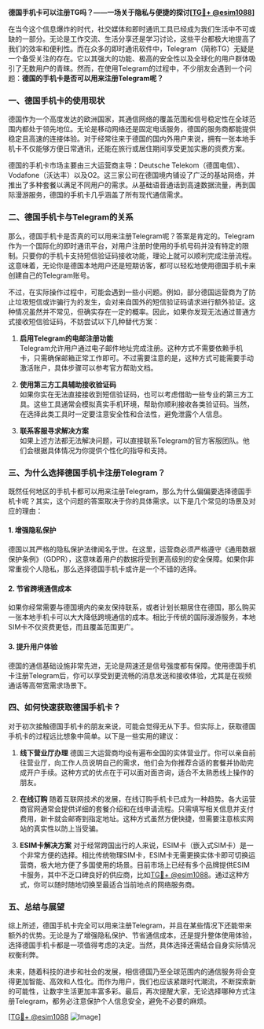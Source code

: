 **德国手机卡可以注册TG吗？——一场关于隐私与便捷的探讨[[TG💪+ @esim1088](https://t.me/s/esim1088)]**

在当今这个信息爆炸的时代，社交媒体和即时通讯工具已经成为我们生活中不可或缺的一部分。无论是工作交流、生活分享还是学习讨论，这些平台都极大地提高了我们的效率和便利性。而在众多的即时通讯软件中，Telegram（简称TG）无疑是一个备受关注的存在。它以其强大的功能、极高的安全性以及全球化的用户群体吸引了无数用户的青睐。然而，在使用Telegram的过程中，不少朋友会遇到一个问题：**德国的手机卡是否可以用来注册Telegram呢？**

### **一、德国手机卡的使用现状**

德国作为一个高度发达的欧洲国家，其通信网络的覆盖范围和信号稳定性在全球范围内都处于领先地位。无论是移动网络还是固定电话服务，德国的服务商都能提供稳定且高速的连接体验。对于经常往来于德国的国内外用户来说，拥有一张本地手机卡不仅能够方便日常通讯，还能在旅行或居住期间享受更加实惠的资费方案。

德国的手机卡市场主要由三大运营商主导：Deutsche Telekom（德国电信）、Vodafone（沃达丰）以及O2。这三家公司在德国境内铺设了广泛的基站网络，并推出了多种套餐以满足不同用户的需求。从基础语音通话到高速数据流量，再到国际漫游服务，德国的手机卡几乎涵盖了所有现代通信需求。

### **二、德国手机卡与Telegram的关系**

那么，德国手机卡是否真的可以用来注册Telegram呢？答案是肯定的。Telegram作为一个国际化的即时通讯平台，对用户注册时使用的手机号码并没有特定的限制。只要你的手机卡支持短信验证码接收功能，理论上就可以顺利完成注册流程。这意味着，无论你是德国本地用户还是短期访客，都可以轻松地使用德国手机卡来创建自己的Telegram账号。

不过，在实际操作过程中，可能会遇到一些小问题。例如，部分德国运营商为了防止垃圾短信或诈骗行为的发生，会对来自国外的短信验证码请求进行额外验证。这种情况虽然并不常见，但确实存在一定的概率。因此，如果你发现无法通过普通方式接收短信验证码，不妨尝试以下几种替代方案：

1. **启用Telegram的电邮注册功能**  
   Telegram允许用户通过电子邮件地址完成注册。这种方式不需要依赖手机卡，只需确保邮箱正常工作即可。不过需要注意的是，这种方式可能需要手动激活账户，具体步骤可以参考官方帮助文档。

2. **使用第三方工具辅助接收验证码**  
   如果你实在无法直接接收到短信验证码，也可以考虑借助一些专业的第三方工具。这些工具通常会模拟真实手机环境，帮助你顺利接收各类验证码。当然，在选择此类工具时一定要注意安全性和合法性，避免泄露个人信息。

3. **联系客服寻求解决方案**  
   如果上述方法都无法解决问题，可以直接联系Telegram的官方客服团队。他们会根据具体情况为你提供个性化的指导和支持。

### **三、为什么选择德国手机卡注册Telegram？**

既然任何地区的手机卡都可以用来注册Telegram，那么为什么偏偏要选择德国手机卡呢？其实，这个问题的答案取决于你的具体需求。以下是几个常见的场景及对应的理由：

#### **1. 增强隐私保护**
德国以其严格的隐私保护法律闻名于世。在这里，运营商必须严格遵守《通用数据保护条例》（GDPR），这意味着用户的数据将受到更高级别的安全保障。如果你非常重视个人隐私，那么选择德国手机卡或许是一个不错的选择。

#### **2. 节省跨境通信成本**
如果你经常需要与德国境内的亲友保持联系，或者计划长期居住在德国，那么购买一张本地手机卡可以大大降低跨境通信的成本。相比于传统的国际漫游服务，本地SIM卡不仅资费更低，而且覆盖范围更广。

#### **3. 提升用户体验**
德国的通信基础设施非常先进，无论是网速还是信号强度都有保障。使用德国手机卡注册Telegram后，你可以享受到更流畅的消息发送和接收体验，尤其是在视频通话等高带宽需求场景下。

### **四、如何快速获取德国手机卡？**

对于初次接触德国手机卡的朋友来说，可能会觉得无从下手。但实际上，获取德国手机卡的过程远比想象中简单。以下是一些实用的建议：

1. **线下营业厅办理**
   德国三大运营商均设有遍布全国的实体营业厅。你可以亲自前往营业厅，向工作人员说明自己的需求，他们会为你推荐合适的套餐并协助完成开户手续。这种方式的优点在于可以面对面咨询，适合不太熟悉线上操作的朋友。

2. **在线订购**
   随着互联网技术的发展，在线订购手机卡已成为一种趋势。各大运营商官网通常会提供详细的套餐介绍和在线申请流程。只需填写相关信息并支付费用，新卡就会邮寄到指定地址。这种方式虽然方便快捷，但需要注意核实网站的真实性以防上当受骗。

3. **ESIM卡解决方案**
   对于经常跨国出行的人来说，ESIM卡（嵌入式SIM卡）是一个非常方便的选择。相比传统物理SIM卡，ESIM卡无需更换实体卡即可切换运营商，极大地方便了多国使用的场景。目前市场上已经有多个品牌提供ESIM卡服务，其中不乏口碑良好的供应商，比如[TG💪+ @esim1088](https://t.me/s/esim1088)。通过这种方式，你可以随时随地切换至最适合当前地点的网络服务商。

### **五、总结与展望**

综上所述，德国手机卡完全可以用来注册Telegram，并且在某些情况下还能带来额外的优势。无论是为了增强隐私保护、节省通信成本，还是提升整体使用体验，选择德国手机卡都是一项值得考虑的决定。当然，具体选择还需结合自身实际情况权衡利弊。

未来，随着科技的进步和社会的发展，相信德国乃至全球范围内的通信服务将会变得更加智能、高效和人性化。而作为用户，我们也应该紧跟时代潮流，不断探索新的可能性，让数字生活更加丰富多彩。最后，再次提醒大家，无论选择哪种方式注册Telegram，都务必注意保护个人信息安全，避免不必要的麻烦。

[[TG💪+ @esim1088](https://t.me/s/esim1088) ![Image](https://i.postimg.cc/4NQfJmqS/Snipaste-2025-05-13-00-14-12.png)]